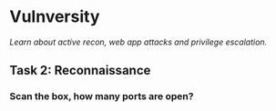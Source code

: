 # Vulnversity
*Learn about active recon, web app attacks and privilege escalation.*

## Task 2: Reconnaissance

### Scan the box, how many ports are open?
